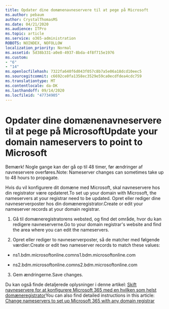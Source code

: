 ```yaml
---
title: Opdater dine domænenavneservere til at pege på Microsoft
ms.author: pebaum
author: CrystalThomasMS
ms.date: 04/21/2020
ms.audience: ITPro
ms.topic: article
ms.service: o365-administration
ROBOTS: NOINDEX, NOFOLLOW
localization_priority: Normal
ms.assetid: 5d38b331-a0e8-4937-8bda-4f8f715e1976
ms.custom:
- "6"
- "14"
ms.openlocfilehash: 7322fa640f6d043f057c8b7a5e06a18dcd10eec5
ms.sourcegitcommit: c6692ce0fa1358ec3529e59ca0ecdfdea4cdc759
ms.translationtype: MT
ms.contentlocale: da-DK
ms.lasthandoff: 09/14/2020
ms.locfileid: "47734905"
---
```

# <a name="update-your-domain-nameservers-to-point-to-microsoft"></a><span data-ttu-id="22c63-102">Opdater dine domænenavneservere til at pege på Microsoft</span><span class="sxs-lookup"><span data-stu-id="22c63-102">Update your domain nameservers to point to Microsoft</span></span>

<span data-ttu-id="22c63-103">Bemærk! Nogle gange kan der gå op til 48 timer, før ændringer af navneservere overføres.</span><span class="sxs-lookup"><span data-stu-id="22c63-103">Note: Nameserver changes can sometimes take up to 48 hours to propagate.</span></span>
  
<span data-ttu-id="22c63-104">Hvis du vil konfigurere dit domæne med Microsoft, skal navneservere hos din registrator være opdateret.</span><span class="sxs-lookup"><span data-stu-id="22c63-104">To set up your domain with Microsoft, the nameservers at your registrar need to be updated.</span></span> <span data-ttu-id="22c63-105">Opret eller rediger dine navneserverposter hos din domæneregistrator.</span><span class="sxs-lookup"><span data-stu-id="22c63-105">Create or edit your nameserver records at your domain registrar.</span></span>
  
1. <span data-ttu-id="22c63-106">Gå til domæneregistratorens websted, og find det område, hvor du kan redigere navneserverne.</span><span class="sxs-lookup"><span data-stu-id="22c63-106">Go to your domain registrar's website and find the area where you can edit the nameservers.</span></span>

2. <span data-ttu-id="22c63-107">Opret eller rediger to navneserverposter, så de matcher med følgende værdier:</span><span class="sxs-lookup"><span data-stu-id="22c63-107">Create or edit two nameserver records to match these values:</span></span>

  - <span data-ttu-id="22c63-108">ns1.bdm.microsoftonline.com</span><span class="sxs-lookup"><span data-stu-id="22c63-108">ns1.bdm.microsoftonline.com</span></span>

  - <span data-ttu-id="22c63-109">ns2.bdm.microsoftonline.com</span><span class="sxs-lookup"><span data-stu-id="22c63-109">ns2.bdm.microsoftonline.com</span></span>

3. <span data-ttu-id="22c63-110">Gem ændringerne.</span><span class="sxs-lookup"><span data-stu-id="22c63-110">Save changes.</span></span>

<span data-ttu-id="22c63-111">Du kan også finde detaljerede oplysninger i denne artikel: [Skift navneservere for at konfigurere Microsoft 365 med en hvilken som helst domæneregistrator](https://docs.microsoft.com/microsoft-365/admin/get-help-with-domains/change-nameservers-at-any-domain-registrar)</span><span class="sxs-lookup"><span data-stu-id="22c63-111">You can also find detailed instructions in this article: [Change nameservers to set up Microsoft 365 with any domain registrar](https://docs.microsoft.com/microsoft-365/admin/get-help-with-domains/change-nameservers-at-any-domain-registrar)</span></span>
  